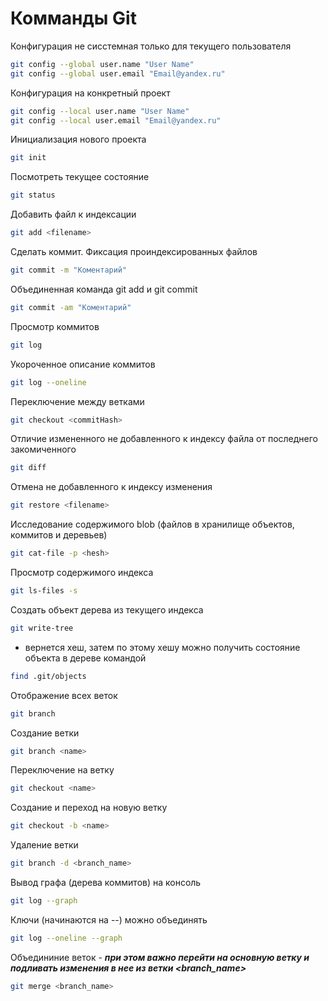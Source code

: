 # Комманды Git

Конфигурация не сисстемная только для текущего пользователя
```sh
git config --global user.name "User Name"
git config --global user.email "Email@yandex.ru"
```

Конфигурация на конкретный проект
```sh
git config --local user.name "User Name"
git config --local user.email "Email@yandex.ru"
```

Инициализация нового проекта
```sh
git init
```

Посмотреть текущее состояние
```sh
git status
```

Добавить файл к индексации
```sh
git add <filename>
```

Сделать коммит. Фиксация проиндексированных файлов
```sh
git commit -m "Коментарий"
```

Объединенная команда git add и git commit
```sh
git commit -am "Коментарий"
```

Просмотр коммитов
```sh
git log
```

Укороченное описание коммитов
```sh
git log --oneline
```

Переключение между ветками
```sh
git checkout <commitHash>
```

Отличие измененного не добавленного к индексу файла от последнего закомиченного
```sh
git diff
```

Отмена не добавленного к индексу изменения
```sh
git restore <filename>
```

Исследование содержимого blob (файлов в хранилище объектов, коммитов и деревьев)
```sh
git cat-file -p <hesh>
```

Просмотр содержимого индекса
```sh
git ls-files -s
```

Создать объект дерева из текущего индекса
```sh
git write-tree
```
- вернется хеш, затем по этому хешу можно получить состояние объекта в дереве командой
```sh
find .git/objects
```

Отображение всех веток
```sh
git branch
```

Создание ветки
```sh
git branch <name>
```

Переключение на ветку
```sh
git checkout <name>
```

Создание и переход на новую ветку
```sh
git checkout -b <name>
```
Удаление ветки
```sh
git branch -d <branch_name>
```

Вывод графа (дерева коммитов) на консоль
```sh
git log --graph
```

Ключи (начинаются на --) можно объединять
```sh
git log --oneline --graph
```

Объедининие веток - _**при этом важно перейти на основную ветку и подливать изменения в нее из ветки <branch_name>**_
```sh
git merge <branch_name>
```
